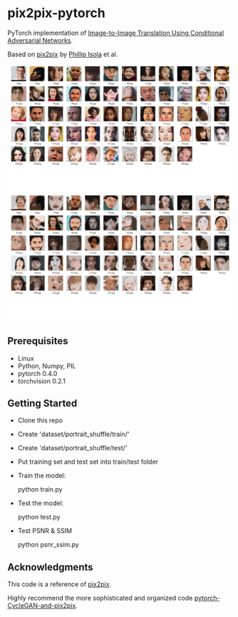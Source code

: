 # pix2pix-pytorch

PyTorch implementation of [Image-to-Image Translation Using Conditional Adversarial Networks](https://arxiv.org/pdf/1611.07004v1.pdf).

Based on [pix2pix](https://phillipi.github.io/pix2pix/) by [Phillip Isola](https://github.com/phillipi) et al.

<img src='gt.png' >

<img src='output.png' >

## Prerequisites

+ Linux
+ Python, Numpy, PIL
+ pytorch 0.4.0
+ torchvision 0.2.1

## Getting Started

+ Clone this repo
+ Create 'dataset/portrait_shuffle/train/'
+ Create 'dataset/portrait_shuffle/test/'
+ Put training set and test set into train/test folder
+ Train the model:

    python train.py

+ Test the model:

    python test.py
+ Test PSNR & SSIM

    python psnr_ssim.py
## Acknowledgments

This code is a reference of [pix2pix](https://phillipi.github.io/pix2pix/).

Highly recommend the more sophisticated and organized code [pytorch-CycleGAN-and-pix2pix](https://github.com/junyanz/pytorch-CycleGAN-and-pix2pix).

##

